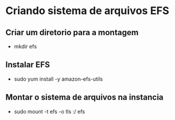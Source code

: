 # Criando sistema de arquivos EFS
## Criar um diretorio para a montagem
 * mkdir efs

## Instalar EFS
 * sudo yum install -y amazon-efs-utils

## Montar o sistema de arquivos na instancia
 * sudo mount -t efs -o tls <id do sistema de arquivos>:/ efs